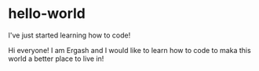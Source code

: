 # hello-world
I've just started learning how to code!

Hi everyone! I am Ergash and I would like to learn how to code to maka this world a better place to live in! 
